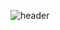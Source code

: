![header](https://capsule-render.vercel.app/api?type=waving&color=timeGradient&height=300&section=header&fontSize=90)
